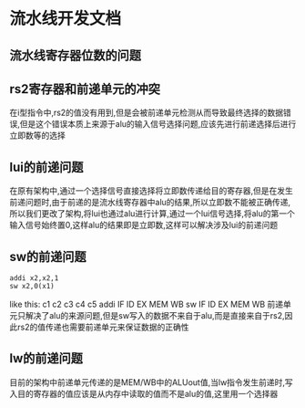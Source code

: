 # 流水线开发文档

## 流水线寄存器位数的问题

## rs2寄存器和前递单元的冲突

在i型指令中,rs2的值没有用到,但是会被前递单元检测从而导致最终选择的数据错误,但是这个错误本质上来源于alu的输入信号选择问题,应该先进行前递选择后进行立即数等的选择

## lui的前递问题

在原有架构中,通过一个选择信号直接选择将立即数传递给目的寄存器,但是在发生前递问题时,由于前递的是流水线寄存器中alu的结果,所以立即数不能被正确传递,所以我们更改了架构,将lui也通过alu进行计算,通过一个lui信号选择,将alu的第一个输入信号始终置0,这样alu的结果即是立即数,这样可以解决涉及lui的前递问题

## sw的前递问题

```assembly
addi x2,x2,1
sw x2,0(x1) 
```

like this:
     c1  c2  c3  c4  c5
addi IF  ID  EX  MEM WB
sw       IF  ID  EX  MEM WB
前递单元只解决了alu的来源问题,但是sw写入的数据不来自于alu,而是直接来自于rs2,因此rs2的值传递也需要前递单元来保证数据的正确性

## lw的前递问题

目前的架构中前递单元传递的是MEM/WB中的ALUout值,当lw指令发生前递时,写入目的寄存器的值应该是从内存中读取的值而不是alu的值,这里用一个选择器
